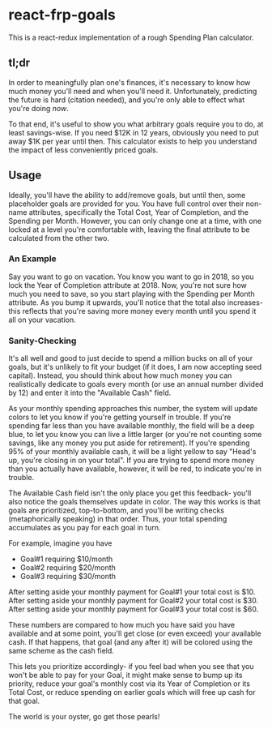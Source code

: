 # react-frp-goals

This is a react-redux implementation of a rough Spending Plan calculator.

## tl;dr

In order to meaningfully plan one's finances, it's necessary to know how much
money you'll need and when you'll need it. Unfortunately, predicting the future
is hard (citation needed), and you're only able to effect what you're doing
_now_.

To that end, it's useful to show you what arbitrary goals require you to do, at
least savings-wise. If you need $12K in 12 years, obviously you need to put away
$1K per year until then. This calculator exists to help you understand the
impact of less conveniently priced goals.

## Usage
Ideally, you'll have the ability to add/remove goals, but until then, some
placeholder goals are provided for you. You have full control over their
non-name attributes, specifically the Total Cost, Year of Completion, and the
Spending per Month. However, you can only change one at a time, with one locked
at a level you're comfortable with, leaving the final attribute to be calculated
from the other two.

### An Example
Say you want to go on vacation. You know you want to go in 2018, so you lock the
Year of Completion attribute at 2018. Now, you're not sure how much you need to
save, so you start playing with the Spending per Month attribute. As you bump it
upwards, you'll notice that the total also increases- this reflects that you're
saving more money every month until you spend it all on your vacation.

### Sanity-Checking
It's all well and good to just decide to spend a million bucks on all of your
goals, but it's unlikely to fit your budget (if it does, I am now accepting seed
capital). Instead, you should think about how much money you can realistically
dedicate to goals every month (or use an annual number divided by 12) and enter
it into the "Available Cash" field.

As your monthly spending approaches this number, the system will update colors
to let you know if you're getting yourself in trouble. If you're spending far
less than you have available monthly, the field will be a deep blue, to let you
know you can live a little larger (or you're not counting some savings, like any
money you put aside for retirement). If you're spending 95% of your monthly
available cash, it will be a light yellow to say "Head's up, you're closing in
on your total". If you are trying to spend more money than you actually have
available, however, it will be red, to indicate you're in trouble.

The Available Cash field isn't the only place you get this feedback- you'll also
notice the goals themselves update in color. The way this works is that goals
are prioritized, top-to-bottom, and you'll be writing checks (metaphorically
speaking) in that order. Thus, your total spending accumulates as you pay for
each goal in turn.

For example, imagine you have 

- Goal#1 requiring $10/month
- Goal#2 requiring $20/month
- Goal#3 requiring $30/month

After setting aside your monthly payment for Goal#1 your total cost is $10.
After setting aside your monthly payment for Goal#2 your total cost is $30.
After setting aside your monthly payment for Goal#3 your total cost is $60.

These numbers are compared to how much you have said you have available and at
some point, you'll get close (or even exceed) your available cash. If that
happens, that goal (and any after it) will be colored using the same scheme as
the cash field.

This lets you prioritize accordingly- if you feel bad when you see that you
won't be able to pay for your Goal, it might make sense to bump up its priority,
reduce your goal's monthly cost via its Year of Completion or its Total Cost, or
reduce spending on earlier goals which will free up cash for that goal.

The world is your oyster, go get those pearls!
